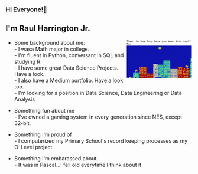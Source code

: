### Hi Everyone!👋

<!--
**RaulGHJr/RaulGHJr** is a ✨ _special_ ✨ repository because its `README.md` (this file) appears on your GitHub profile.

- 🔭 I’m currently working on ...
- 🌱 I’m currently learning ...
- 👯 I’m looking to collaborate on ...
- 🤔 I’m looking for help with ...
- 💬 Ask me about ...
- 📫 How to reach me: ...
- 😄 Pronouns: ...
- ⚡ Fun fact: ...
-->
## I'm Raul Harrington Jr.
<img width="35%" align="right" alt="GIF" src="https://github.com/RaulGHJr/RaulGHJr/blob/main/Howlong.gif" />

- Some background about me:
<br>- I wasa Math major in college.
<br>- I'm fluent in Python, conversant in SQL and studying R.
<br>- I have some great Data Science Projects. Have a look.
<br>- I also have a  Medium portfolio. Have a look too.
<br>- I'm looking for a position in Data Science, Data Engineering or Data Analysis

- Something fun about me
<br>- I've owned a gaming system in every generation since NES, except 32-bit.

- Something I'm proud of
<br>- I computerized my Primary School's record keeping processes as my O-Level project

- Something I'm embarassed about.
<br>- It was in Pascal...I fell old everytime I think about it
<br />


